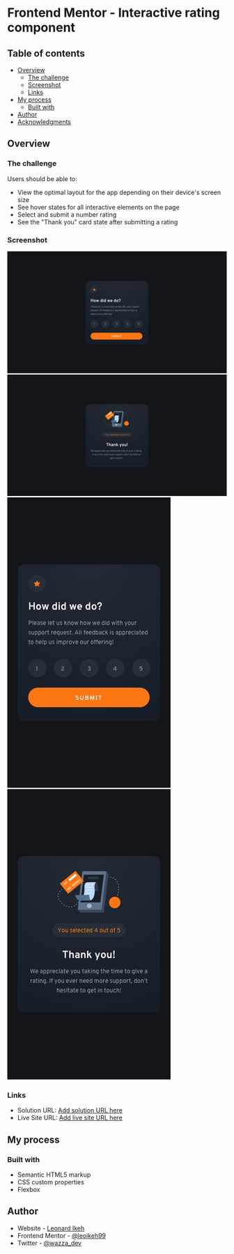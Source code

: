 # Frontend Mentor - Interactive rating component

## Table of contents

- [Overview](#overview)
  - [The challenge](#the-challenge)
  - [Screenshot](#screenshot)
  - [Links](#links)
- [My process](#my-process)
  - [Built with](#built-with)
- [Author](#author)
- [Acknowledgments](#acknowledgments)

## Overview

### The challenge

Users should be able to:

- View the optimal layout for the app depending on their device's screen size
- See hover states for all interactive elements on the page
- Select and submit a number rating
- See the "Thank you" card state after submitting a rating

### Screenshot

![desktop](./design/desktop-design.jpg)
![desktop](./design/desktop-thank-you-state.jpg)
![mobile](./design/mobile-design.jpg)
![mobile](./design/mobile-thank-you-state.jpg)

### Links

- Solution URL: [Add solution URL here](https://your-solution-url.com)
- Live Site URL: [Add live site URL here](https://splendid-travesseiro-951c35.netlify.app/)

## My process

### Built with

- Semantic HTML5 markup
- CSS custom properties
- Flexbox

## Author

- Website - [Leonard Ikeh](https://leonardikeh.netlify.app/)
- Frontend Mentor - [@leoikeh99](https://www.frontendmentor.io/profile/leoikeh99)
- Twitter - [@wazza_dev](https://www.twitter.com/wazza_dev)
